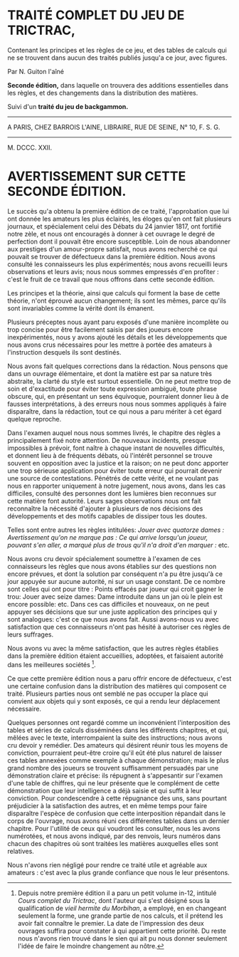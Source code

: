 # TRAITÉ COMPLET DU JEU DE TRICTRAC,

Contenant les principes et les règles de ce jeu, et des tables de calculs qui ne se trouvent dans aucun des traités publiés jusqu'a ce jour, avec figures.

Par N. Guiton l'aîné


**Seconde édition,** dans laquelle on trouvera des additions essentielles dans les règles, et des changements dans la distribution des matières.

Suivi d'un **traité du jeu de backgammon.**

---

A PARIS, 
CHEZ BARROIS L'AINE, LIBRAIRE,
RUE DE SEINE, N° 10, F. S. G. 

---
M. DCCC. XXII.


# AVERTISSEMENT SUR CETTE SECONDE ÉDITION.


Le succès qu'a obtenu la première édition de ce traité, l'approbation que lui ont donnée les amateurs les plus éclairés, les éloges qu'en ont fait plusieurs journaux, et spécialement celui des Débats du 24 janvier 1817, ont fortifié notre zèle, et nous ont encouragés à donner à cet ouvrage le degré de perfection dont il pouvait être encore susceptible. Loin de nous abandonner aux prestiges d'un amour-propre satisfait, nous avons recherché ce qui pouvait se trouver de défectueux dans la première édition. Nous avons consulté les connaisseurs les plus expérimentés; nous avons recueilli leurs observations et leurs avis; nous nous sommes empressés d'en profiter : c'est le fruit de ce travail que nous offrons dans cette seconde édition.

Les principes et la théorie, ainsi que calculs qui forment la base de cette théorie, n'ont éprouvé aucun changement; ils sont les mêmes, parce qu'ils sont invariables comme la vérité dont ils
émanent.

Plusieurs préceptes nous ayant paru exposés d'une manière incomplète ou trop concise pour être facilement saisis par des joueurs encore inexpérimentés, nous y avons ajouté les détails et les développements que nous avons crus nécessaires pour les mettre à portée des amateurs à l'instruction desquels ils sont destinés.

Nous avons fait quelques corrections dans la rédaction. Nous pensons que dans un ouvrage élémentaire, et dont la matière est par sa nature très abstraite, la clarté du style est surtout essentielle. On ne peut mettre trop de soin et d'exactitude pour éviter toute expression ambiguë, toute phrase obscure, qui, en présentant un sens équivoque, pourraient donner lieu à de fausses interprétations, à des erreurs nous nous sommes appliqués à faire disparaître, dans la rédaction, tout ce qui nous a
paru mériter à cet égard quelque reproche.

Dans l'examen auquel nous nous sommes livrés, le chapitre des règles a principalement fixé notre attention. De nouveaux incidents, presque impossibles à prévoir, font naître à chaque instant de nouvelles difficultés, et donnent lieu à de fréquents débats, où l'intérêt personnel se trouve souvent en opposition avec la justice et la raison; on ne peut donc apporter une trop sérieuse application pour éviter toute erreur qui pourrait devenir une source de contestations. Pénétrés de cette vérité, et ne voulant pas nous en rapporter uniquement à notre jugement, nous avons, dans les cas difficiles, consulté des personnes dont les lumières bien reconnues sur cette matière font autorité. Leurs sages observations nous ont fait reconnaître la nécessité d'ajouter à plusieurs de nos décisions des développements et des motifs capables de dissiper tous les doutes.

Telles sont entre autres les règles intitulées: _Jouer avec quatorze dames : Avertissement qu'on ne marque pas : Ce qui arrive lorsqu'un joueur, pouvant s'en aller, a marqué plus de trous qu'il n'a droit
d'en marquer :_ etc.

Nous avons cru devoir spécialement soumettre à l'examen de ces connaisseurs les règles que nous avons établies sur des questions non encore prévues, et dont la solution par conséquent n'a pu être jusqu'à ce jour appuyée sur aucune autorité, ni sur un usage constant. De ce nombre sont celles qui ont pour titre : Points effacés par joueur qui croit gagner le trou: Jouer avec seize dames: Dame introduite dans un jan où le plein est encore possible: etc. Dans ces cas difficiles et nouveaux, on ne peut appuyer ses décisions que sur une juste application des principes qui y sont analogues: c'est ce que nous avons fait. Aussi avons-nous vu avec satisfaction que ces connaisseurs n'ont pas hésité à autoriser ces règles de leurs suffrages.

Nous avons vu avec la même satisfaction, que les autres règles établies dans la première édition étaient accueillies, adoptées, et faisaient autorité dans les meilleures sociétés [^1].


[^1]: Depuis notre première édition il a paru un petit volume in-12, intitulé _Cours complet du Trictrac_, dont l'auteur qui s'est désigné sous la qualification de _vieil hermite du Morbihan_, a employé, en en changeant seulement la forme, une grande partie de nos calculs, et il prétend les avoir fait connaître le premier. La date de l'impression des deux ouvrages suffira pour constater à qui appartient cette priorité. Du reste nous n'avons rien trouvé dans le sien qui ait pu nous donner seulement l'idée de faire le moindre changement au nôtre.

Ce que cette première édition nous a paru offrir encore de défectueux, c'est une certaine confusion dans la distribution des matières qui composent ce traité. Plusieurs parties nous ont semblé ne pas occuper la place qui convient aux objets qui y sont exposés, ce qui a rendu leur déplacement nécessaire.

Quelques personnes ont regardé comme un inconvénient l'interposition des tables et séries de calculs disséminées dans les différents chapitres, et qui, mêlées avec le texte, interrompaient la suite des instructions; nous avons cru devoir y remédier. Des amateurs qui désirent réunir tous les moyens de conviction, pourraient peut-être croire qu'il eût été plus naturel de laisser ces tables annexées comme exemple à chaque démonstration; mais le plus grand nombre des joueurs se trouvent suffisamment persuadés par une démonstration claire et précise: ils répugnent à s'appesantir sur l'examen d'une table de chiffres, qui ne leur présente que le complément de cette démonstration que leur intelligence a déjà saisie et qui suffit à leur conviction. Pour condescendre à cette répugnance des uns, sans pourtant préjudicier à la satisfaction des autres, et en même temps pour faire disparaître l'espèce de confusion que cette interposition répandait dans le corps de l'ouvrage, nous avons réuni ces différentes tables dans un dernier chapitre. Pour l'utilité de ceux qui voudront les consulter, nous les avons numérotées, et nous avons indiqué, par des renvois, leurs numéros dans chacun des chapitres où sont traitées les matières auxquelles elles sont relatives.

Nous n'avons rien négligé pour rendre ce traité utile et agréable aux amateurs : c'est avec la plus grande confiance que nous le leur présentons.

